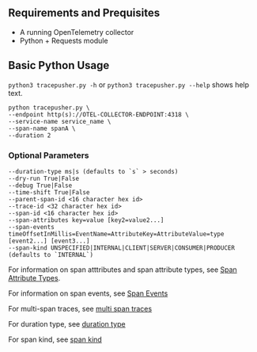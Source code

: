 ## Requirements and Prequisites
- A running OpenTelemetry collector
- Python + Requests module

## Basic Python Usage

`python3 tracepusher.py -h` or `python3 tracepusher.py --help` shows help text.

```
python tracepusher.py \
--endpoint http(s)://OTEL-COLLECTOR-ENDPOINT:4318 \
--service-name service_name \
--span-name spanA \
--duration 2
```

### Optional Parameters

```
--duration-type ms|s (defaults to `s` > seconds)
--dry-run True|False
--debug True|False
--time-shift True|False
--parent-span-id <16 character hex id>
--trace-id <32 character hex id>
--span-id <16 character hex id>
--span-attributes key=value [key2=value2...]
--span-events timeOffsetInMillis=EventName=AttributeKey=AttributeValue=type [event2...] [event3...]
--span-kind UNSPECIFIED|INTERNAL|CLIENT|SERVER|CONSUMER|PRODUCER (defaults to `INTERNAL`)
```

For information on span atttributes and span attribute types, see [Span Attribute Types](../reference/span-attribute-types.md).

For information on span events, see [Span Events](../reference/span-events.md)

For multi-span traces, see [multi span traces](../reference/multi-span-traces.md)

For duration type, see [duration type](../reference/duration-type.md)

For span kind, see [span kind](../reference/span-kind.md)